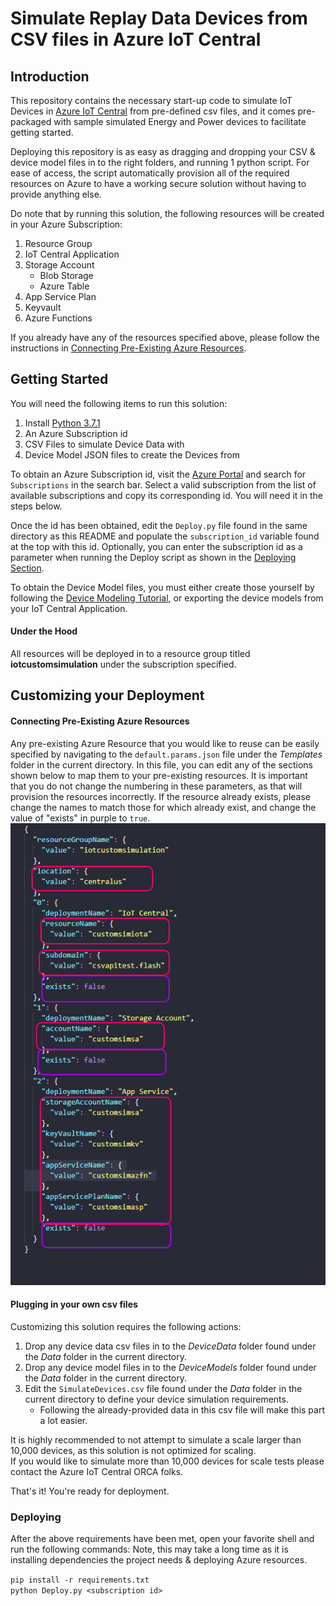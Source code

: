 # Simulate Replay Data Devices from CSV files in Azure IoT Central

## Introduction
This repository contains the necessary start-up code to simulate IoT Devices in [Azure IoT Central](https://azure.microsoft.com/en-us/services/iot-central/) from pre-defined csv files, and it comes pre-packaged with sample simulated Energy and Power devices to facilitate getting started.

Deploying this repository is as easy as dragging and dropping your CSV & device model files in to the right folders, and running 1 python script. For ease of access, the script automatically provision all of the required resources on Azure to have a working secure solution without having to provide anything else.

Do note that by running this solution, the following resources will be created in your Azure Subscription:
1. Resource Group 
1. IoT Central Application
1. Storage Account
    * Blob Storage
    * Azure Table
1. App Service Plan
1. Keyvault
1. Azure Functions

If you already have any of the resources specified above, please follow the instructions in [Connecting Pre-Existing Azure Resources](#connecting-pre-existing-azure-resources).

## Getting Started
You will need the following items to run this solution:
1. Install [Python 3.7.1](https://www.python.org/downloads/release/python-371/) <br />
1. An Azure Subscription id
1. CSV Files to simulate Device Data with
1. Device Model JSON files to create the Devices from

To obtain an Azure Subscription id, visit the [Azure Portal](https://portal.azure.com) and search for `Subscriptions` in the search bar. Select a valid subscription from the list of available subscriptions and copy its corresponding id. You will need it in the steps below.

Once the id has been obtained, edit the `Deploy.py` file found in the same directory as this README and populate the `subscription_id` variable found at the top with this id. Optionally, you can enter the subscription id as a parameter when running the Deploy script as shown in the [Deploying Section](#Deploying). <br />

To obtain the Device Model files, you must either create those yourself by following the [Device Modeling Tutorial](https://docs.microsoft.com/en-us/azure/iot-central/tutorial-define-device-type-pnp?toc=/azure/iot-central-pnp/toc.json&bc=/azure/iot-central-pnp/breadcrumb/toc.json), or exporting the device models from your IoT Central Application.

#### Under the Hood
All resources will be deployed in to a resource group titled **iotcustomsimulation** under the subscription specified.

## Customizing your Deployment

#### Connecting Pre-Existing Azure Resources

Any pre-existing Azure Resource that you would like to reuse can be easily specified by navigating to the `default.params.json` file under the *Templates* folder in the current directory. 
In this file, you can edit any of the sections shown below to map them to your pre-existing resources. It is important that you do not change the numbering in these parameters, as that will provision the resources incorrectly.
If the resource already exists, please change the names to match those for which already exist, and change the value of "exists" in purple to `true`.
![Default Param setting](Images/defaultparams.png)

#### Plugging in your own csv files 
Customizing this solution requires the following actions:
1. Drop any device data csv files in to the *DeviceData* folder found under the *Data* folder in the current directory. 
1. Drop any device model files in to the *DeviceModels* folder found under the *Data* folder in the current directory.
1. Edit the `SimulateDevices.csv` file found under the *Data* folder in the current directory to define your device simulation requirements.
   * Following the already-provided data in this csv file will make this part a lot easier.
   

It is highly recommended to not attempt to simulate a scale larger than 10,000 devices, as this solution is not optimized for scaling. <br />
If you would like to simulate more than 10,000 devices for scale tests please contact the Azure IoT Central ORCA folks.

That's it! You're ready for deployment.

### Deploying 

After the above requirements have been met, open your favorite shell and run the following commands:
Note, this may take a long time as it is installing dependencies the project needs & deploying Azure resources.

`pip install -r requirements.txt` <br />
`python Deploy.py <subscription id>`
